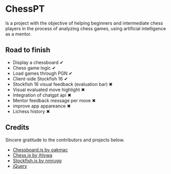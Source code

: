 # ChessPT
Is a project with the objective of helping beginners and intermediate chess players in the process of analyzing chess games, using artificial intelligence as a mentor.

## Road to finish
- Display a chessboard ✔
- Chess game logic ✔
- Load games through PGN ✔
- Client-side Stockfish 16 ✔
- Stockfish 16 visual feedback (evaluation bar) ✖
- Visual evaluated move highlight ✖
- Integration of chatgpt api ✖
- Mentor feedback message per move ✖
- improve app appareance ✖
- Lichess history ✖

## Credits

Sincere gratitude to the contributors and projects below.

- [Chessboard.js by oakmac](https://github.com/oakmac/chessboardjs)
- [Chess.js by jhlywa](https://github.com/jhlywa/chess.js)
- [Stockfish.js by nmrugg](https://github.com/nmrugg/stockfish.js)
- [jQuery](https://jquery.com/)
